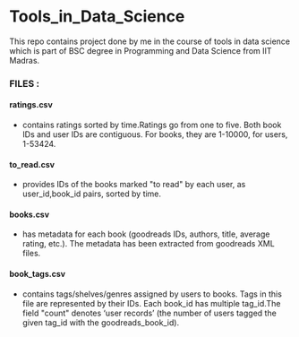 ﻿# Tools_in_Data_Science
 This repo contains project done by me in the course of tools in data science which is part of BSC degree in Programming and Data Science from IIT Madras.
### FILES :
#### ratings.csv
- contains ratings sorted by time.Ratings go from one to five. Both book IDs and user IDs are contiguous. For books, they are 1-10000, for users, 1-53424.
#### to_read.csv
- provides IDs of the books marked "to read" by each user, as user_id,book_id pairs, sorted by time.
#### books.csv
- has metadata for each book (goodreads IDs, authors, title, average rating, etc.). The metadata has been extracted from goodreads XML files.
#### book_tags.csv 
- contains tags/shelves/genres assigned by users to books. Tags in this file are represented by their IDs. Each book_id has multiple tag_id.The field "count" denotes ‘user records’ (the number of users tagged the given tag_id with the goodreads_book_id).
